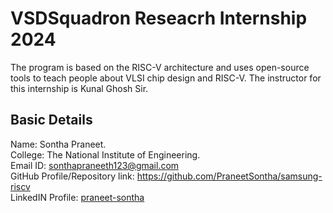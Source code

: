 # VSDSquadron Reseacrh Internship 2024
The program is based on the RISC-V architecture and uses open-source tools to teach people about VLSI chip design and RISC-V. The instructor for this internship is Kunal Ghosh Sir.

## Basic Details
Name: Sontha Praneet.\
College: The National Institute of Engineering.\
Email ID: sonthapraneeth123@gmail.com \
GitHub Profile/Repository link:  https://github.com/PraneetSontha/samsung-riscv \
LinkedIN Profile: [praneet-sontha](https://www.linkedin.com/in/praneet-sontha/)
